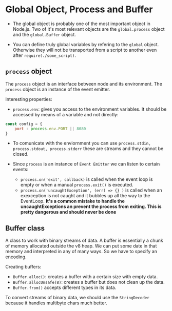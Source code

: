 # Global Object, Process and Buffer

* The global object is probably one of the most important object in Node.js. Two of it's most relevant objects are the `global.process` object and the `global.Buffer` object.

* You can define truly global variables by refering to the `global` object. Otherwise they will not be transported from a script to another even after `require(./some_script)`. 


## `process` object

The `process` object is an interface between node and its environment.
The `process` object is an instance of the event emitter. 

Interesting properties:

* `process.env`: gives you access to the environment variables. It should be accessed by means of a variable and not directly:
```javascript
const config = {
    port : process.env.PORT || 8080
}
```
* To comunicate with the enviornment you can use `process.stdin, process.stdout, process.stderr` these are streams and they cannot be closed. 

* Since `process` is an instance of `Event Emitter` we can listen to certain events:
    * `process.on('exit', callback)` is called when the event loop is empty or when a manual `process.exit()` is executed.
    * `process.on('uncaughtException', (err) => {} )` is called when an exexception is not caught and it bubbles up all the way to the EventLoop. **It's a common mistake to handle the uncaughtExceptions an prevent the process from exiting. This is pretty dangerous and should never be done**

## Buffer class

A class to work with binary streams of data. A buffer is essentially a chunk of memory allocated outside the v8 heap. We can put some date in that memory and interpreted in any of many ways. So we have to specify an encoding. 

Creating buffers:

* `Buffer.alloc()`: creates a buffer with a certain size with empty data.
* `Buffer.allocUnsafe(8)`: creates a buffer but does not clean up the data.
* `Buffer.from()` accepts different types in its data. 


To convert streams of binary data, we should use the `StringDecoder` because it handles multibyte chars much better.

